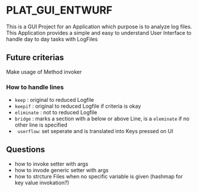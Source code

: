# PLAT_GUI_ENTWURF
This is a GUI Project for an Application which purpose is to analyze log files.
This Application provides a simple and easy to understand User Interface to handle day to day tasks with LogFiles


## Future criterias

Make usage of Method invoker

### How to handle lines
- ```keep``` : original to reduced Logfile
- ```keepif``` : original to reduced Logfile if criteria is okay
- ```eliminate``` : not to reduced Logfile
- ```bridge``` : marks a section with a below or above Line, is a ```eleminate``` if no other line is specified
- ``` userflow```: set seperate and is translated into Keys pressed on UI

## Questions
- how to invoke setter with args
- how to invode generic setter with args
- how to strcture Files when no specific variable is given (hashmap for key value invokation?)
